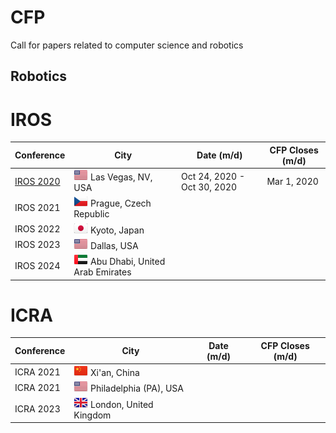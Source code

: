 # CFP
Call for papers related to computer science and robotics

## Robotics
# IROS

Conference                | City                   | Date (m/d)                              | CFP Closes (m/d)
------------------------- | ---------------------- | -------------                           | -------------
[IROS 2020](http://www.iros2020.org/)              | ![US](png/US.png) Las Vegas, NV, USA    | Oct 24, 2020 - Oct 30, 2020             | Mar 1, 2020
IROS 2021                 | ![CZ](png/CZ.png) Prague, Czech Republic | 
IROS 2022                 | ![JP](png/JP.png) Kyoto, Japan           |
IROS 2023                 | ![US](png/US.png) Dallas, USA            |
IROS 2024                 | ![AE](png/AE.png) Abu Dhabi, United Arab Emirates |

# ICRA

Conference                | City                   | Date (m/d)                              | CFP Closes (m/d)
------------------------- | ---------------------- | -------------                           | -------------
ICRA 2021                 | ![CN](png/CN.png) Xi'an, China                      | 
ICRA 2021                 | ![US](png/US.png) Philadelphia (PA), USA            | 
ICRA 2023                 | ![GB](png/GB.png) London, United Kingdom            |



